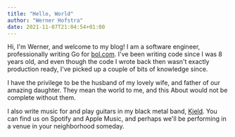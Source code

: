 ```yaml
---
title: "Hello, World"
author: "Werner Hofstra"
date: 2021-11-07T21:04:54+01:00
---
```


Hi, I'm Werner, and welcome to my blog! I am a software engineer,
professionally writing Go for [bol.com](https://www.bol.com). I've been writing
code since I was 8 years old, and even though the code I wrote back then wasn't
exactly production ready, I've picked up a couple of bits of knowledge since.

I have the privilege to be the husband of my lovely wife, and father of our
amazing daughter. They mean the world to me, and this About would not be
complete without them.

I also write music for and play guitars in my black metal band,
[Kjeld](https://kjeld.frl/). You can find us on Spotify and Apple Music, and
perhaps we'll be performing in a venue in your neighborhood someday.
